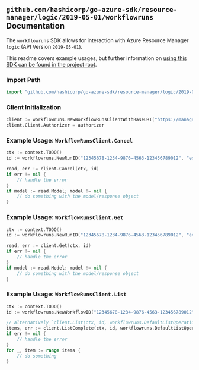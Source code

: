 
## `github.com/hashicorp/go-azure-sdk/resource-manager/logic/2019-05-01/workflowruns` Documentation

The `workflowruns` SDK allows for interaction with Azure Resource Manager `logic` (API Version `2019-05-01`).

This readme covers example usages, but further information on [using this SDK can be found in the project root](https://github.com/hashicorp/go-azure-sdk/tree/main/docs).

### Import Path

```go
import "github.com/hashicorp/go-azure-sdk/resource-manager/logic/2019-05-01/workflowruns"
```


### Client Initialization

```go
client := workflowruns.NewWorkflowRunsClientWithBaseURI("https://management.azure.com")
client.Client.Authorizer = authorizer
```


### Example Usage: `WorkflowRunsClient.Cancel`

```go
ctx := context.TODO()
id := workflowruns.NewRunID("12345678-1234-9876-4563-123456789012", "example-resource-group", "workflowValue", "runValue")

read, err := client.Cancel(ctx, id)
if err != nil {
	// handle the error
}
if model := read.Model; model != nil {
	// do something with the model/response object
}
```


### Example Usage: `WorkflowRunsClient.Get`

```go
ctx := context.TODO()
id := workflowruns.NewRunID("12345678-1234-9876-4563-123456789012", "example-resource-group", "workflowValue", "runValue")

read, err := client.Get(ctx, id)
if err != nil {
	// handle the error
}
if model := read.Model; model != nil {
	// do something with the model/response object
}
```


### Example Usage: `WorkflowRunsClient.List`

```go
ctx := context.TODO()
id := workflowruns.NewWorkflowID("12345678-1234-9876-4563-123456789012", "example-resource-group", "workflowValue")

// alternatively `client.List(ctx, id, workflowruns.DefaultListOperationOptions())` can be used to do batched pagination
items, err := client.ListComplete(ctx, id, workflowruns.DefaultListOperationOptions())
if err != nil {
	// handle the error
}
for _, item := range items {
	// do something
}
```
